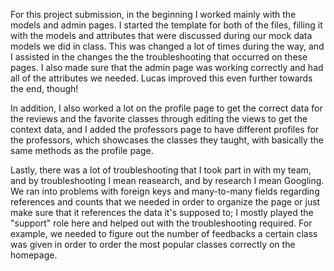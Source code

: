 For this project submission, in the beginning I worked mainly with the models and admin pages. I started the template for both of the files, filling it with the models and attributes that were discussed during our mock data models we did in class. This was changed a lot of times during the way, and I assisted in the changes the the troubleshooting that occurred on these pages. I also made sure that the admin page was working correctly and had all of the attributes we needed. Lucas improved this even further towards the end, though!

In addition, I also worked a lot on the profile page to get the correct data for the reviews and the favorite classes through editing the views to get the context data, and I added the professors page to have different profiles for the professors, which showcases the classes they taught, with basically the same methods as the profile page.

Lastly, there was a lot of troubleshooting that I took part in with my team, and by troubleshooting I mean reasearch, and by research I mean Googling. We ran into problems with foreign keys and many-to-many fields regarding references and counts that we needed in order to organize the page or just make sure that it references the data it's supposed to; I mostly played the "support" role here and helped out with the troubleshooting required. For example, we needed to figure out the number of feedbacks a certain class was given in order to order the most popular classes correctly on the homepage. 